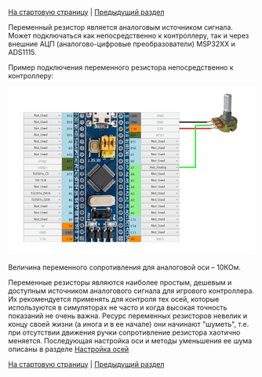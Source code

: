 [На стартовую страницу](../README.md) | [Предыдущий раздел](Подключение-осей.md.md)

Переменный резистор является аналоговым источником сигнала. Может подключаться как непосредственно к контроллеру, так и через внешние АЦП (аналогово-цифровые преобразователи) MSP32XX и ADS1115.

Пример подключения переменного резистора непосредственно к контроллеру:

![](../images/A1.jpg)

Величина переменного сопротивления для аналоговой оси – 10КОм.

Переменные резисторы являются наиболее простым, дешевым и доступным источником аналогового сигнала для игрового контроллера. Их рекомендуется применять для контроля тех осей, которые используются в симуляторах не часто и когда высокая точность показаний не очень важна. Ресурс переменных резисторов невелик и концу своей жизни (а инога и в ее начале) они начинают "шуметь", т.е. при отсутствии движения ручки сопротивление резистора хаотично меняется. Последующая настройка оси и методы уменьшения ее шума описаны в разделе [Настройка осей](Настройка-осей.md)

[На стартовую страницу](../README.md) | [Предыдущий раздел](Подключение-осей.md.md)
